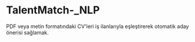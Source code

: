 # TalentMatch-_NLP
PDF veya metin formatındaki CV'leri iş ilanlarıyla eşleştirerek otomatik aday önerisi sağlamak.
